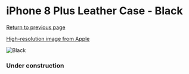 # iPhone 8 Plus Leather Case - Black

[Return to previous page](/iphone_7)

[High-resolution image from Apple](https://store.storeimages.cdn-apple.com/8756/as-images.apple.com/is/MQHM2?wid=4500&hei=4500&fmt=png)

<div style="width: 384px"><img src="/everyphone/MQHM2.png" alt="Black"></div>

### Under construction
